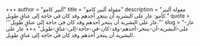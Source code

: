 +++
author = "ألبير كامو"
title = "مقولة ألبير كامو"
description = "مقولة ألبير كامو: عار على البشرية أن ينتحر أحدهم وقد كان في حاجة إلى عناقٍ طويل."
quote = '''عار على البشرية أن ينتحر أحدهم وقد كان في حاجة إلى عناقٍ طويل.'''
slug = "عار-على-البشرية-أن-ينتحر-أحدهم-وقد-كان-في-حاجة-إلى-عناقٍ-طويل"
+++
عار على البشرية أن ينتحر أحدهم وقد كان في حاجة إلى عناقٍ طويل.
